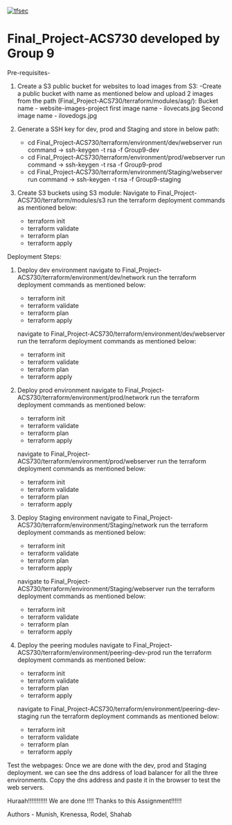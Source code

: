 [![tfsec](https://github.com/munishsharma7442/Final_Project-ACS730/actions/workflows/tfsec.yml/badge.svg)](https://github.com/munishsharma7442/Final_Project-ACS730/actions/workflows/tfsec.yml)

# Final_Project-ACS730 developed by Group 9
Pre-requisites-
1) Create a S3 public bucket for websites to load images from S3:
 -Create a public bucket with name as mentioned below and upload 2 images from the path (Final_Project-ACS730/terraform/modules/asg/):
  Bucket name - 	website-images-project
  first image name - ilovecats.jpg
  Second image name - ilovedogs.jpg
  
2) Generate a SSH key for dev, prod and Staging and store in below path:
   - cd Final_Project-ACS730/terraform/environment/dev/webserver 
     run command -> ssh-keygen -t rsa -f Group9-dev
   - cd Final_Project-ACS730/terraform/environment/prod/webserver 
     run command -> ssh-keygen -t rsa -f Group9-prod
   - cd Final_Project-ACS730/terraform/environment/Staging/webserver 
     run command -> ssh-keygen -t rsa -f Group9-staging

3) Create S3 buckets using S3 module:
   Navigate to Final_Project-ACS730/terraform/modules/s3
   run the terraform deployment commands as mentioned below:
   - terraform init
   - terraform validate
   - terraform plan
   - terraform apply

Deployment Steps: 
 1) Deploy dev environment
    navigate to Final_Project-ACS730/terraform/environment/dev/network
    run the terraform deployment commands as mentioned below:
    - terraform init
    - terraform validate
    - terraform plan
    - terraform apply
 
    navigate to Final_Project-ACS730/terraform/environment/dev/webserver
    run the terraform deployment commands as mentioned below:
    - terraform init
    - terraform validate
    - terraform plan
    - terraform apply
  
 2) Deploy prod environment
    navigate to Final_Project-ACS730/terraform/environment/prod/network
    run the terraform deployment commands as mentioned below:
    - terraform init
    - terraform validate
    - terraform plan
    - terraform apply
 
    navigate to Final_Project-ACS730/terraform/environment/prod/webserver
    run the terraform deployment commands as mentioned below:
    - terraform init
    - terraform validate
    - terraform plan
    - terraform apply
     
 3) Deploy Staging environment
    navigate to Final_Project-ACS730/terraform/environment/Staging/network
    run the terraform deployment commands as mentioned below:
    - terraform init
    - terraform validate
    - terraform plan
    - terraform apply
 
    navigate to Final_Project-ACS730/terraform/environment/Staging/webserver
    run the terraform deployment commands as mentioned below:
    - terraform init
    - terraform validate
    - terraform plan
    - terraform apply
 
 4) Deploy the peering modules
    navigate to Final_Project-ACS730/terraform/environment/peering-dev-prod
    run the terraform deployment commands as mentioned below:
    - terraform init
    - terraform validate
    - terraform plan
    - terraform apply
    
    navigate to Final_Project-ACS730/terraform/environment/peering-dev-staging
    run the terraform deployment commands as mentioned below:
    - terraform init
    - terraform validate
    - terraform plan
    - terraform apply

Test the webpages:
  Once we are done with the dev, prod and Staging deployment. we can see the dns address of load balancer for all the three environments.
  Copy the dns address and paste it in the browser to test the web servers.
  
Huraah!!!!!!!!!!! We are done !!!! Thanks to this Assignment!!!!!!


Authors -  Munish, Krenessa, Rodel, Shahab
